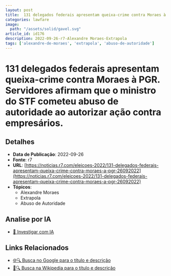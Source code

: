 ```yaml
---
layout: post
title:  131 delegados federais apresentam queixa-crime contra Moraes à PGR. Servidores afirmam que o ministro do STF cometeu abuso de autoridade ao autorizar ação contra empresários.
categories: lawfare
image: 
  path: "/assets/solid/gavel.svg"
article_id: id176
description: 2022-09-26-r7-Alexandre Moraes-Extrapola
tags: ['alexandre-de-moraes', 'extrapola', 'abuso-de-autoridade']
---
```


# 131 delegados federais apresentam queixa-crime contra Moraes à PGR. Servidores afirmam que o ministro do STF cometeu abuso de autoridade ao autorizar ação contra empresários.

## Detalhes
- **Data de Publicação**: 2022-09-26
- **Fonte**: r7
- **URL**: [https://noticias.r7.com/eleicoes-2022/131-delegados-federais-apresentam-queixa-crime-contra-moraes-a-pgr-26092022](https://noticias.r7.com/eleicoes-2022/131-delegados-federais-apresentam-queixa-crime-contra-moraes-a-pgr-26092022)
- **Tópicos**:
  - Alexandre Moraes
  - Extrapola
  - Abuso de Autoridade

## Analise por IA
- [🤖 Investigar com IA](https://www.perplexity.ai/search?q=%22not%C3%ADcia%20artigo%20Brasil%22%20131%20delegados%20federais%20apresentam%20queixa-crime%20contra%20Moraes%20%C3%A0%20PGR.%20Servidores%20afirmam%20que%20o%20ministro%20do%20STF%20cometeu%20abuso%20de%20autoridade%20ao%20autorizar%20a%C3%A7%C3%A3o%20contra%20empres%C3%A1rios.%20r7%202022-09-26)

## Links Relacionados
- [🌐🔍 Busca no Google para o título e descrição](https://www.google.com/search?q=%22not%C3%ADcia%20artigo%20Brasil%22%20131%20delegados%20federais%20apresentam%20queixa-crime%20contra%20Moraes%20%C3%A0%20PGR.%20Servidores%20afirmam%20que%20o%20ministro%20do%20STF%20cometeu%20abuso%20de%20autoridade%20ao%20autorizar%20a%C3%A7%C3%A3o%20contra%20empres%C3%A1rios.%20r7%202022-09-26)
- [📖🔍 Busca na Wikipedia para o título e descrição](https://pt.wikipedia.org/w/index.php?search=%22not%C3%ADcia%20artigo%20Brasil%22%20131%20delegados%20federais%20apresentam%20queixa-crime%20contra%20Moraes%20%C3%A0%20PGR.%20Servidores%20afirmam%20que%20o%20ministro%20do%20STF%20cometeu%20abuso%20de%20autoridade%20ao%20autorizar%20a%C3%A7%C3%A3o%20contra%20empres%C3%A1rios.%20r7%202022-09-26)

